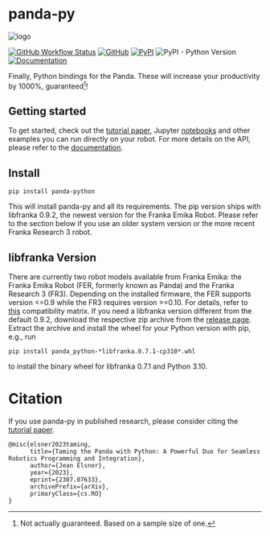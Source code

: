 # panda-py

![logo](https://github.com/JeanElsner/panda-py/blob/main/logo.jpg?raw=true)

[![GitHub Workflow Status](https://img.shields.io/github/actions/workflow/status/JeanElsner/panda-py/test.yml)](https://github.com/JeanElsner/panda-py/actions/workflows/test.yml)
[![GitHub](https://img.shields.io/github/license/JeanElsner/panda-py)](https://www.apache.org/licenses/LICENSE-2.0)
[![PyPI](https://img.shields.io/pypi/v/panda-python)](https://pypi.org/project/panda-python/)
![PyPI - Python Version](https://img.shields.io/pypi/pyversions/panda-python)
[![Documentation](https://shields.io/badge/-Documentation-informational)](https://jeanelsner.github.io/panda-py/)

Finally, Python bindings for the Panda. These will increase your productivity by 1000%, guaranteed[^1]!

## Getting started

To get started, check out the [tutorial paper](https://arxiv.org/abs/2307.07633), Jupyter [notebooks](https://github.com/JeanElsner/panda-py/tree/main/examples/notebooks) and other examples you can run directly on your robot. For more details on the API, please refer to the [documentation](https://jeanelsner.github.io/panda-py/).

## Install

```
pip install panda-python
```

This will install panda-py and all its requirements. The pip version ships with libfranka 0.9.2, the newest version for the Franka Emika Robot. Please refer to the section below if you use an older system version or the more recent Franka Research 3 robot. 

## libfranka Version

There are currently two robot models available from Franka Emika: the Franka Emika Robot (FER, formerly known as Panda) and the Franka Research 3 (FR3). Depending on the installed firmware, the FER supports version <=0.9 while the FR3 requires version >=0.10. For details, refer to [this](https://frankaemika.github.io/docs/compatibility.html) compatibility matrix. If you need a libfranka version different from the default 0.9.2, download the respective zip archive from the [release page](https://github.com/JeanElsner/panda-py/releases). Extract the archive and install the wheel for your Python version with pip, e.g., run
```
pip install panda_python-*libfranka.0.7.1-cp310*.whl
```
to install the binary wheel for libfranka 0.7.1 and Python 3.10.

# Citation

If you use panda-py in published research, please consider citing the [tutorial paper](https://arxiv.org/abs/2307.07633).

```
@misc{elsner2023taming,
      title={Taming the Panda with Python: A Powerful Duo for Seamless Robotics Programming and Integration}, 
      author={Jean Elsner},
      year={2023},
      eprint={2307.07633},
      archivePrefix={arXiv},
      primaryClass={cs.RO}
}
```

[^1]: Not actually guaranteed. Based on a sample size of one.
